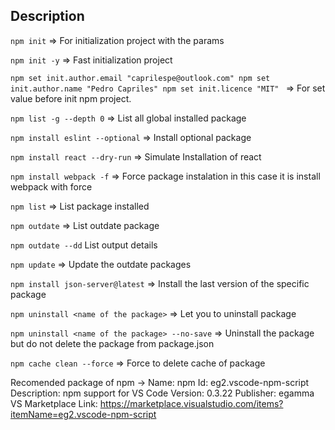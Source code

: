 ## Description

`npm init` => For initialization project with the params

`npm init -y` => Fast initialization project

`npm set init.author.email "caprilespe@outlook.com"
npm set init.author.name "Pedro Capriles"
npm set init.licence "MIT"
` => For set value before init npm project.

`npm list -g --depth 0` => List all global installed package

`npm install eslint --optional` => Install optional package

`npm install react --dry-run` => Simulate Installation of react

`npm install webpack -f` => Force package instalation in this case it is install webpack with force

`npm list` => List package installed

`npm outdate` => List outdate package

`npm outdate --dd` List output details

`npm update` => Update the outdate packages

`npm install json-server@latest` => Install the last version of the specific package

`npm uninstall <name of the package>` => Let you to uninstall package

`npm uninstall <name of the package> --no-save` => Uninstall the package but do not delete the package from package.json

`npm cache clean --force` => Force to delete cache of package

Recomended package of npm -> 
Name: npm
Id: eg2.vscode-npm-script
Description: npm support for VS Code
Version: 0.3.22
Publisher: egamma
VS Marketplace Link: https://marketplace.visualstudio.com/items?itemName=eg2.vscode-npm-script